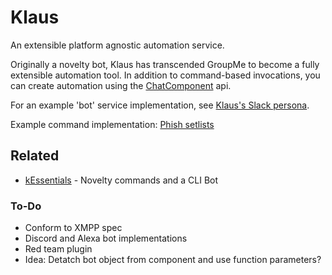 # Klaus
An extensible platform agnostic automation service.

Originally a novelty bot, Klaus has transcended GroupMe to become a fully extensible automation tool. In addition to command-based invocations, you can create automation using the [ChatComponent](src/chat-component.js) api.

For an example 'bot' service implementation, see [Klaus's Slack persona](src/bots/slack.js).

Example command implementation: [Phish setlists](src/commands/phish.js)

## Related
- [kEssentials](https://github.com/tillson/kEssentials) - Novelty commands and a CLI Bot

### To-Do
- Conform to XMPP spec
- Discord and Alexa bot implementations
- Red team plugin
- Idea: Detatch bot object from component and use function parameters?
